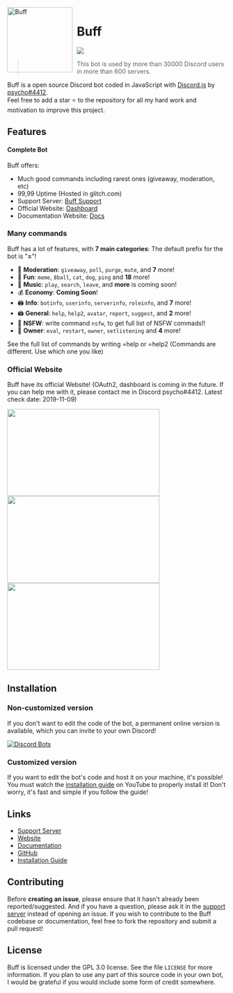 <img width="150" height="150" align="left" style="float: left; margin: 0 10px 0 0;" alt="Buff" src="https://cdn.discordapp.com/avatars/637650540561694730/7da77a0cfbf0d1f2b0ba1d91e4032908.png?size=2048">  

  # Buff

[![](https://img.shields.io/discord/565048515357835264.svg?logo=discord&colorB=7289DA)](http://buffbot.7m.pl/)

> This bot is used by more than 30000 Discord users in more than 600 servers.

Buff is a open source Discord bot coded in JavaScript with [Discord.js](https://discord.js.org) by [psycho#4412](https://discordapp.com/invite/CaBVadF).  
Feel free to add a star ⭐ to the repository for all my hard work and motivation to improve this project.

## Features

#### Complete Bot

Buff offers:
*   Much good commands including rarest ones (giveaway, moderation, etc)
*   99,99 Uptime (Hosted in glitch.com)
*   Support Server: [Buff Support](https://discordapp.com/invite/CaBVadF)
*   Official Website: [Dashboard](http://buffbot.7m.pl/)
*   Documentation Website: [Docs](http://buffbot.7m.pl/docs/)

### Many commands

Buff has a lot of features, with **7 main categories**:
The default prefix for the bot is "**=**"!
*   🚓 **Moderation**: `giveaway`, `poll`, `purge`, `mute`, and **7** more! 
*   👻 **Fun**: `meme`, `8ball`, `cat`, `dog`, `ping` and **18** more! 
*   🎵 **Music**: `play`, `search`, `leave`, and **more** is coming soon! 
*   💰 **Economy**: **Coming Soon**! 
*   🖨️ **Info**: `botinfo`, `userinfo`, `serverinfo`, `roleinfo`, and **7** more! 
*   🖨️ **General**: `help`, `help2`, `avatar`, `report`, `suggest`, and **2** more! 
*   🚓 **NSFW**: write command `nsfw`, to get full list of NSFW commads!! 
*   👑 **Owner**: `eval`, `restart`, `owner`, `setlistening` and **4** more!

See the full list of commands by writing =help or =help2 (Commands are different. Use which one you like)

### Official Website

Buff have its official Website! (OAuth2, dashboard is coming in the future. If you can help me with it, please contact me in Discord psycho#4412. Latest check date: 2019-11-09)

<img align="left" style="float: centrer; margin: 0 10px 0 0;" src="http://buffbot.7m.pl/images/1.png" height="200" width="350"/>
<img align="center" style="float: left; margin: 0 10px 0 0;" src="http://buffbot.7m.pl/images/2.png" height="200" width="350"/>
<img align="center" style="float: centrer; margin: 0 10px 0 0;" src="http://buffbot.7m.pl/images/3.png" height="200" width="350"/>

## Installation

### Non-customized version

If you don't want to edit the code of the bot, a permanent online version is available, which you can invite to your own Discord!   

[![Discord Bots](https://discordbots.org/api/widget/5574457198926888777.svg)](https://discordbots.org/bot/55744885719892688897)

### Customized version

If you want to edit the bot's code and host it on your machine, it's possible!  
You must watch the [installation guide](youtube.com) on YouTube to properly install it! Don't worry, it's fast and simple if you follow the guide!

## Links

*   [Support Server](https://discordapp.com/invite/CaBVadF)
*   [Website](http://buffbot.7m.pl/)
*   [Documentation](http://buffbot.7m.pl/docs/)
*   [GitHub](https://github.com/DNDCoding/Buff)
*   [Installation Guide](youtube.com)

## Contributing

Before **creating an issue**, please ensure that it hasn't already been reported/suggested.
And if you have a question, please ask it in the [support server](https://discordapp.com/invite/CaBVadF) instead of opening an issue.
If you wish to contribute to the Buff codebase or documentation, feel free to fork the repository and submit a pull request!

## License

Buff is licensed under the GPL 3.0 license. See the file `LICENSE` for more information. If you plan to use any part of this source code in your own bot, I would be grateful if you would include some form of credit somewhere.
